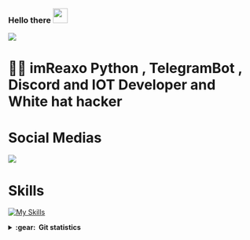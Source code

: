 ### Hello there <img src="https://raw.githubusercontent.com/MartinHeinz/MartinHeinz/master/wave.gif" height="30px" width="30px">

<img src="https://user-images.githubusercontent.com/110986239/200184666-6092a345-766f-40ef-9caa-4978e4b44da0.png">

# 👨‍💻 imReaxo Python , TelegramBot , Discord and IOT Developer and White hat hacker

# Social Medias

<img src="https://skillicons.dev/icons?i=discord,github" />

# Skills

[![My Skills](https://skillicons.dev/icons?i=python,js,html,css,ruby,linux,django,wordpress,flask,arduino,raspberrypi,bots,vscode,visualstudio,atom,unrealengine,photoshop,premiere,illustrator)](https://skillicons.dev)


<details close="true">
  <summary><b>:gear: &nbsp;Git statistics</b></summary>

 ![](./profile-3d-contrib/profile-night-rainbow.svg)
 
  <div align="center">
  <img height="150px" src="https://github-readme-stats.vercel.app/api?username=imReaxo&show_icons=true&theme=highcontrast" />
  <img height="150px" src="https://github-readme-stats.vercel.app/api/top-langs/?username=imReaxo&hide=html&layout=compact&theme=highcontrast" />
 </div>
 
 
 </details>
